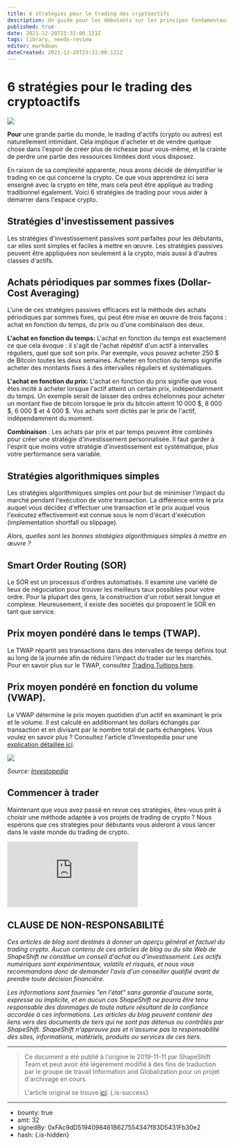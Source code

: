 ```yaml
---
title: 6 stratégies pour le trading des cryptoactifs
description: Un guide pour les débutants sur les principes fondamentaux du trading
published: true
date: 2021-12-20T23:31:00.121Z
tags: library, needs-review
editor: markdown
dateCreated: 2021-12-20T23:31:00.121Z
---
```


# 6 stratégies pour le trading des cryptoactifs

![](https://assets.website-files.com/5e9a09610b7dce71f87f7f17/5e9f13258ed33eb092734ee4_1_GDu-OQ0aiR8qSjbo23jjEA.png)

**Pour** une grande partie du monde, le trading d'actifs (crypto ou autres) est naturellement intimidant. Cela implique d'acheter et de vendre quelque chose dans l'espoir de créer plus de richesse pour vous-même, et la crainte de perdre une partie des ressources limitées dont vous disposez.

En raison de sa complexité apparente, nous avons décidé de démystifier le trading en ce qui concerne la crypto. Ce que vous apprendrez ici sera enseigné avec la crypto en tête, mais cela peut être appliqué au trading traditionnel également. Voici 6 stratégies de trading pour vous aider à démarrer dans l'espace crypto.<br/> 

## **Stratégies d'investissement passives**

Les stratégies d'investissement passives sont parfaites pour les débutants, car elles sont simples et faciles à mettre en œuvre. Les stratégies passives peuvent être appliquées non seulement à la crypto, mais aussi à d'autres classes d'actifs.<br/> 

## Achats périodiques par sommes fixes (Dollar-Cost Averaging)

L'une de ces stratégies passives efficaces est la méthode des achats périodiques par sommes fixes, qui peut être mise en œuvre de trois façons : achat en fonction du temps, du prix ou d'une combinaison des deux.

**L'achat en fonction du temps:** L'achat en fonction du temps est exactement ce que cela évoque : il s'agit de l'achat répétitif d'un actif à intervalles réguliers, quel que soit son prix. Par exemple, vous pouvez acheter 250 $ de Bitcoin toutes les deux semaines. Acheter en fonction du temps signifie acheter des montants fixes à des intervalles réguliers et systématiques.

**L'achat en fonction du prix:** L'achat en fonction du prix signifie que vous êtes incité à acheter lorsque l'actif atteint un certain prix, indépendamment du temps. Un exemple serait de laisser des ordres échelonnés pour acheter un montant fixe de bitcoin lorsque le prix du bitcoin atteint 10 000 $, 8 000 $, 6 000 $ et 4 000 $. Vos achats sont dictés par le prix de l'actif, indépendamment du moment.

**Combinaison** : Les achats par prix et par temps peuvent être combinés pour créer une stratégie d'investissement personnalisée. Il faut garder à l'esprit que moins votre stratégie d'investissement est systématique, plus votre performance sera variable.<br/> 

## **Stratégies algorithmiques simples**

Les stratégies algorithmiques simples ont pour but de minimiser l'impact du marché pendant l'exécution de votre transaction. La différence entre le prix auquel vous décidez d'effectuer une transaction et le prix auquel vous l'exécutez effectivement est connue sous le nom d'écart d'exécution (implementation shortfall ou slippage).

*Alors, quelles sont les bonnes stratégies algorithmiques simples à mettre en œuvre ?*

## **Smart Order Routing (SOR)**

Le SOR est un processus d'ordres automatisés. Il examine une variété de lieux de négociation pour trouver les meilleurs taux possibles pour votre ordre. Pour la plupart des gens, la construction d'un robot serait longue et complexe. Heureusement, il existe des sociétés qui proposent le SOR en tant que service.<br/> 

## **Prix moyen pondéré dans le temps (TWAP)**.

Le TWAP répartit ses transactions dans des intervalles de temps définis tout au long de la journée afin de réduire l'impact du trader sur les marchés. Pour en savoir plus sur le TWAP, consultez [Trading Tuitions here](https://tradingtuitions.com/how-to-calculate-twap-2/).<br/> 

## **Prix moyen pondéré en fonction du volume (VWAP)**.

Le VWAP détermine le prix moyen quotidien d'un actif en examinant le prix et le volume. Il est calculé en additionnant les dollars échangés par transaction et en divisant par le nombre total de parts échangées. Vous voulez en savoir plus ? Consultez l'article d'Investopedia pour une [explication détaillée ici](https://www.investopedia.com/terms/v/vwap.asp).<br/> 

![](https://assets.website-files.com/5e9a09610b7dce71f87f7f17/5e9f137abf7cd475cf3fa83f_0*9b6emJ7iD1v5l207.png)

*Source:* [*Investopedia*](https://www.investopedia.com/)

## Commencer à trader

Maintenant que vous avez passé en revue ces stratégies, êtes-vous prêt à choisir une méthode adaptée à vos projets de trading de crypto ? Nous espérons que ces stratégies pour débutants vous aideront à vous lancer dans le vaste monde du trading de crypto.<br/> 

<iframe allowfullscreen="" frameborder="0" scrolling="auto" src="https://cdn.embedly.com/widgets/media.html?src=https%3A%2F%2Fwww.youtube.com%2Fembed%2FN4B4_QLhXlw%3Ffeature%3Doembed&amp;url=https%3A%2F%2Fwww.youtube.com%2Fwatch%3Fv%3DN4B4_QLhXlw&amp;image=https%3A%2F%2Fi.ytimg.com%2Fvi%2FN4B4_QLhXlw%2Fhqdefault.jpg&amp;key=a19fcc184b9711e1b4764040d3dc5c07&amp;type=text%2Fhtml&amp;schema=youtube"></iframe>

## CLAUSE DE NON-RESPONSABILITÉ

*Ces articles de blog sont destinés à donner un aperçu général et factuel du trading crypto. Aucun contenu de ces articles de blog ou du site Web de ShapeShift ne constitue un conseil d'achat ou d'investissement. Les actifs numériques sont expérimentaux, volatils et risqués, et nous vous recommandons donc de demander l'avis d'un conseiller qualifié avant de prendre toute décision financière.*

*Les informations sont fournies "en l'état" sans garantie d'aucune sorte, expresse ou implicite, et en aucun cas ShapeShift ne pourra être tenu responsable des dommages de toute nature résultant de la confiance accordée à ces informations. Les articles du blog peuvent contenir des liens vers des documents de tiers qui ne sont pas détenus ou contrôlés par ShapeShift. ShapeShift n'approuve pas et n'assume pas la responsabilité des sites, informations, matériels, produits ou services de ces tiers.*<br/>

---

> Ce document a été publié à l'origine le 2019-11-11 par ShapeShift Team et peut avoir été légèrement modifié à des fins de traduction par le groupe de travail Information and Globalization pour un projet d'archivage en cours.
>
> L'article original se trouve [ici](https://shapeshift.com/library/6-strategies-for-trading-crypto-assets).
{.is-success}

---

- bounty: true
- amt: 32
- signedBy: 0xFAc9dD5194098461B627554347f83D5431Fb30e2
- hash: 
{.is-hidden}